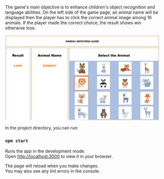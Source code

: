 The game's main objective is to enhance children's object recognition and language abilities. On the left side of the game page, an animal name will be displayed then the player has to click the correct animal image among 16 animals. If the player made the correct choice, the result shows win otherwise lose.

![Screen capture of the project](./src/assests/screencap/Game.png)

In the project directory, you can run:

### `npm start`

Runs the app in the development mode.\
Open [http://localhost:3000](http://localhost:3000) to view it in your browser.

The page will reload when you make changes.\
You may also see any lint errors in the console.
